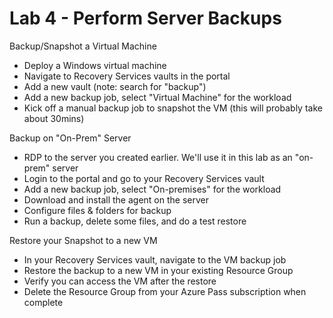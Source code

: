 # Lab 4 - Perform Server Backups

Backup/Snapshot a Virtual Machine

* Deploy a Windows virtual machine
* Navigate to Recovery Services vaults in the portal
* Add a new vault (note: search for "backup")
* Add a new backup job, select "Virtual Machine" for the workload
* Kick off a manual backup job to snapshot the VM (this will probably take about 30mins)

Backup on "On-Prem" Server

* RDP to the server you created earlier. We'll use it in this lab as an "on-prem" server
* Login to the portal and go to your Recovery Services vault
* Add a new backup job, select "On-premises" for the workload
* Download and install the agent on the server
* Configure files & folders for backup
* Run a backup, delete some files, and do a test restore

Restore your Snapshot to a new VM

* In your Recovery Services vault, navigate to the VM backup job
* Restore the backup to a new VM in your existing Resource Group
* Verify you can access the VM after the restore
* Delete the Resource Group from your Azure Pass subscription when complete

